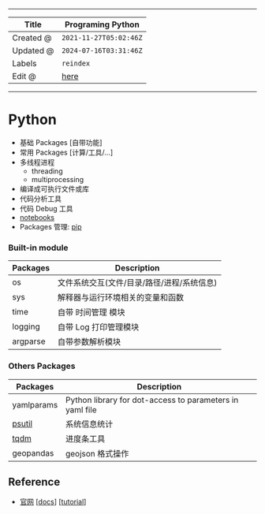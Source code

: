 -----

| Title     | Programing Python                                   |
| --------- | --------------------------------------------------- |
| Created @ | `2021-11-27T05:02:46Z`                              |
| Updated @ | `2024-07-16T03:31:46Z`                              |
| Labels    | `reindex`                                           |
| Edit @    | [here](https://github.com/junxnone/xwiki/issues/78) |

-----

# Python

  - 基础 Packages \[自带功能\]
  - 常用 Packages \[计算/工具/...\]
  - 多线程进程
      - threading
      - multiprocessing
  - 编译成可执行文件或库
  - 代码分析工具
  - 代码 Debug 工具
  - [notebooks](https://junxnone.github.io/samples/#/?id=python)
  - Packages 管理: [pip](/0095_Programing_Python_pip)

### Built-in module

| Packages | Description              |
| -------- | ------------------------ |
| os       | 文件系统交互(文件/目录/路径/进程/系统信息) |
| sys      | 解释器与运行环境相关的变量和函数         |
| time     | 自带 时间管理 模块               |
| logging  | 自带 Log 打印管理模块            |
| argparse | 自带参数解析模块                 |

### Others Packages

| Packages                 | Description                                              |
| ------------------------ | -------------------------------------------------------- |
| yamlparams               | Python library for dot-access to parameters in yaml file |
| [psutil](/Python_psutil) | 系统信息统计                                                   |
| [tqdm](/Python_tqdm)     | 进度条工具                                                    |
| geopandas                | geojson 格式操作                                             |

## Reference

  - [官网](https://www.python.org/) \[[docs](https://docs.python.org/3/)\]
    \[[tutorial](https://docs.python.org/3/tutorial/index.html)\]

